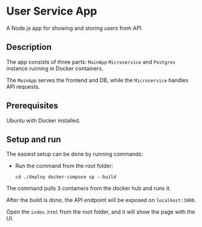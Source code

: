 # User Service App

A Node.js app for showing and storing users from API. 

## Description

The app consists of three parts: `MainApp` `Microservice` and `Postgres` instance running in Docker containers. 

The `MainApp` serves the frontend and DB, while the `Microservice` handles API requests.

## Prerequisites

Ubuntu with Docker installed.

## Setup and run
The easiest setup can be done by running commands:

* Run the command from the root folder:
   
    ```
    cd ./deploy docker-compose up --build
    ```


The command pulls 3 containers from the docker hub and runs it. 

After the build is done, the API endpoint will be exposed on `localhost:3000`. 

Open the `index.html` from the root folder, and it will show the page with the UI.

